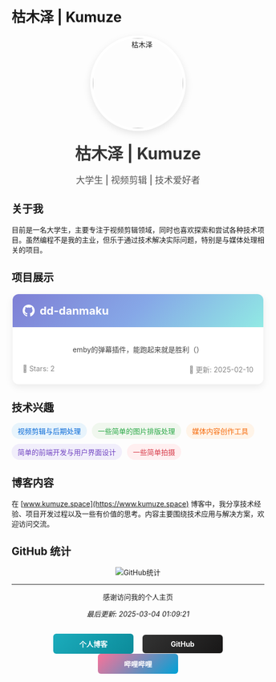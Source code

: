 # 枯木泽 | Kumuze

<div align="center">
  <img src="https://www.kumuze.space/wp-content/uploads/2025/03/cropped-head_1.jpg" width="180" height="180" style="border-radius:50%; box-shadow:0 5px 15px rgba(0,0,0,0.1); border:5px solid white;" alt="枯木泽">
  
  <h1 style="margin:20px 0 5px 0; color:#333; font-size:32px;">枯木泽 | Kumuze</h1>
  <p style="font-weight:500; color:#555; font-size:18px;">大学生 | 视频剪辑 | 技术爱好者</p>
</div>

## 关于我

目前是一名大学生，主要专注于视频剪辑领域，同时也喜欢探索和尝试各种技术项目。虽然编程不是我的主业，但乐于通过技术解决实际问题，特别是与媒体处理相关的项目。

## 项目展示

<div align="center">
  <div style="border-radius:12px; overflow:hidden; box-shadow:0 5px 15px rgba(0,0,0,0.08); background:white; margin:20px auto; max-width:500px;">
    <div style="background:linear-gradient(135deg, #7f7fd5, #86a8e7, #91eae4); padding:20px; color:white;">
      <h3 style="margin:0; font-size:22px;">
        <a href="https://github.com/kutongling/dd-danmaku" style="color:white; text-decoration:none; display:flex; align-items:center;">
          <svg style="margin-right:10px;" xmlns="http://www.w3.org/2000/svg" width="24" height="24" viewBox="0 0 24 24" fill="white">
            <path d="M12 0c-6.626 0-12 5.373-12 12 0 5.302 3.438 9.8 8.207 11.387.599.111.793-.261.793-.577v-2.234c-3.338.726-4.033-1.416-4.033-1.416-.546-1.387-1.333-1.756-1.333-1.756-1.089-.745.083-.729.083-.729 1.205.084 1.839 1.237 1.839 1.237 1.07 1.834 2.807 1.304 3.492.997.107-.775.418-1.305.762-1.604-2.665-.305-5.467-1.334-5.467-5.931 0-1.311.469-2.381 1.236-3.221-.124-.303-.535-1.524.117-3.176 0 0 1.008-.322 3.301 1.23.957-.266 1.983-.399 3.003-.404 1.02.005 2.047.138 3.006.404 2.291-1.552 3.297-1.23 3.297-1.23.653 1.653.242 2.874.118 3.176.77.84 1.235 1.911 1.235 3.221 0 4.609-2.807 5.624-5.479 5.921.43.372.823 1.102.823 2.222v3.293c0 .319.192.694.801.576 4.765-1.589 8.199-6.086 8.199-11.386 0-6.627-5.373-12-12-12z"/>
          </svg>
          dd-danmaku
        </a>
      </h3>
    </div>
    <div style="padding:20px;">
      <p style="color:#444; margin-bottom:20px;">
        emby的弹幕插件，能跑起来就是胜利（）
      </p>
      <div style="display:flex; justify-content:space-between; color:#888; font-size:14px;">
        <span>🌟 Stars: 2</span>
        <span>📅 更新: 2025-02-10</span>
      </div>
    </div>
  </div>
</div>

## 技术兴趣

<div style="display:flex; flex-wrap:wrap; gap:10px; margin-top:15px;">
  <span style="background:#e8f4fc; color:#0366d6; padding:6px 12px; border-radius:20px; font-size:14px;">视频剪辑与后期处理</span>
  <span style="background:#f0f7ee; color:#28a745; padding:6px 12px; border-radius:20px; font-size:14px;">一些简单的图片排版处理</span>
  <span style="background:#fff4e8; color:#f66a0a; padding:6px 12px; border-radius:20px; font-size:14px;">媒体内容创作工具</span>
  <span style="background:#f1eefb; color:#6f42c1; padding:6px 12px; border-radius:20px; font-size:14px;">简单的前端开发与用户界面设计</span>
  <span style="background:#ffeff0; color:#d73a49; padding:6px 12px; border-radius:20px; font-size:14px;">一些简单拍摄</span>
</div>

## 博客内容

在 [www.kumuze.space](https://www.kumuze.space) 博客中，我分享技术经验、项目开发过程以及一些有价值的思考。内容主要围绕技术应用与解决方案，欢迎访问交流。

## GitHub 统计

<div align="center">
  <img src="https://github-profile-summary-cards.vercel.app/api/cards/profile-details?username=kutongling&theme=vue" alt="GitHub统计">
</div>

---

<div align="center">
  <p>感谢访问我的个人主页</p>
  <p><i>最后更新: 2025-03-04 01:09:21</i></p>

  <div style="margin-top:30px;">
    <a href="https://www.kumuze.space" target="_blank" style="display:inline-block; padding:10px 20px; background:linear-gradient(135deg, #1bacbc, #0c8b9a); color:white; text-decoration:none; border-radius:6px; font-weight:bold; min-width:120px; text-align:center; margin:0 7px;">个人博客</a>
    <a href="https://github.com/kutongling" target="_blank" style="display:inline-block; padding:10px 20px; background:linear-gradient(135deg, #333, #181717); color:white; text-decoration:none; border-radius:6px; font-weight:bold; min-width:120px; text-align:center; margin:0 7px;">GitHub</a>
    <a href="https://space.bilibili.com/34969443" target="_blank" style="display:inline-block; padding:10px 20px; background:linear-gradient(135deg, #FB7299, #00A1D6); color:white; text-decoration:none; border-radius:6px; font-weight:bold; min-width:120px; text-align:center; margin:0 7px;">哔哩哔哩</a>
  </div>
</div>
